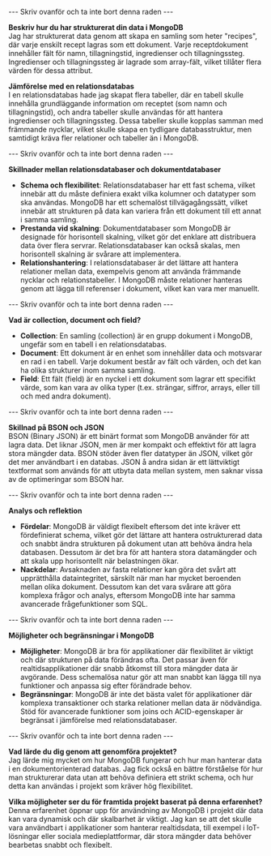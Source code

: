 --- Skriv ovanför och ta inte bort denna raden ---

**Beskriv hur du har strukturerat din data i MongoDB**  
Jag har strukturerat data genom att skapa en samling som heter "recipes", där varje enskilt recept lagras som ett dokument. Varje receptdokument innehåller fält för namn, tillagningstid, ingredienser och tillagningssteg. Ingredienser och tillagningssteg är lagrade som array-fält, vilket tillåter flera värden för dessa attribut.

**Jämförelse med en relationsdatabas**  
I en relationsdatabas hade jag skapat flera tabeller, där en tabell skulle innehålla grundläggande information om receptet (som namn och tillagningstid), och andra tabeller skulle användas för att hantera ingredienser och tillagningssteg. Dessa tabeller skulle kopplas samman med främmande nycklar, vilket skulle skapa en tydligare databasstruktur, men samtidigt kräva fler relationer och tabeller än i MongoDB.

--- Skriv ovanför och ta inte bort denna raden ---

**Skillnader mellan relationsdatabaser och dokumentdatabaser**  
- **Schema och flexibilitet**: Relationsdatabaser har ett fast schema, vilket innebär att du måste definiera exakt vilka kolumner och datatyper som ska användas. MongoDB har ett schemalöst tillvägagångssätt, vilket innebär att strukturen på data kan variera från ett dokument till ett annat i samma samling.
- **Prestanda vid skalning**: Dokumentdatabaser som MongoDB är designade för horisontell skalning, vilket gör det enklare att distribuera data över flera servrar. Relationsdatabaser kan också skalas, men horisontell skalning är svårare att implementera.
- **Relationshantering**: I relationsdatabaser är det lättare att hantera relationer mellan data, exempelvis genom att använda främmande nycklar och relationstabeller. I MongoDB måste relationer hanteras genom att lägga till referenser i dokument, vilket kan vara mer manuellt.

--- Skriv ovanför och ta inte bort denna raden ---

**Vad är collection, document och field?**  
- **Collection**: En samling (collection) är en grupp dokument i MongoDB, ungefär som en tabell i en relationsdatabas.
- **Document**: Ett dokument är en enhet som innehåller data och motsvarar en rad i en tabell. Varje dokument består av fält och värden, och det kan ha olika strukturer inom samma samling.
- **Field**: Ett fält (field) är en nyckel i ett dokument som lagrar ett specifikt värde, som kan vara av olika typer (t.ex. strängar, siffror, arrays, eller till och med andra dokument).

--- Skriv ovanför och ta inte bort denna raden ---

**Skillnad på BSON och JSON**  
BSON (Binary JSON) är ett binärt format som MongoDB använder för att lagra data. Det liknar JSON, men är mer kompakt och effektivt för att lagra stora mängder data. BSON stöder även fler datatyper än JSON, vilket gör det mer användbart i en databas. JSON å andra sidan är ett lättviktigt textformat som används för att utbyta data mellan system, men saknar vissa av de optimeringar som BSON har.

--- Skriv ovanför och ta inte bort denna raden ---

**Analys och reflektion**  
- **Fördelar**: MongoDB är väldigt flexibelt eftersom det inte kräver ett fördefinierat schema, vilket gör det lättare att hantera ostrukturerad data och snabbt ändra strukturen på dokument utan att behöva ändra hela databasen. Dessutom är det bra för att hantera stora datamängder och att skala upp horisontellt när belastningen ökar.
- **Nackdelar**: Avsaknaden av fasta relationer kan göra det svårt att upprätthålla dataintegritet, särskilt när man har mycket beroenden mellan olika dokument. Dessutom kan det vara svårare att göra komplexa frågor och analys, eftersom MongoDB inte har samma avancerade frågefunktioner som SQL.

--- Skriv ovanför och ta inte bort denna raden ---

**Möjligheter och begränsningar i MongoDB**  
- **Möjligheter**: MongoDB är bra för applikationer där flexibilitet är viktigt och där strukturen på data förändras ofta. Det passar även för realtidsapplikationer där snabb åtkomst till stora mängder data är avgörande. Dess schemalösa natur gör att man snabbt kan lägga till nya funktioner och anpassa sig efter förändrade behov.
- **Begränsningar**: MongoDB är inte det bästa valet för applikationer där komplexa transaktioner och starka relationer mellan data är nödvändiga. Stöd för avancerade funktioner som joins och ACID-egenskaper är begränsat i jämförelse med relationsdatabaser.

--- Skriv ovanför och ta inte bort denna raden ---

**Vad lärde du dig genom att genomföra projektet?**  
Jag lärde mig mycket om hur MongoDB fungerar och hur man hanterar data i en dokumentorienterad databas. Jag fick också en bättre förståelse för hur man strukturerar data utan att behöva definiera ett strikt schema, och hur detta kan användas i projekt som kräver hög flexibilitet.

**Vilka möjligheter ser du för framtida projekt baserat på denna erfarenhet?**  
Denna erfarenhet öppnar upp för användning av MongoDB i projekt där data kan vara dynamisk och där skalbarhet är viktigt. Jag kan se att det skulle vara användbart i applikationer som hanterar realtidsdata, till exempel i IoT-lösningar eller sociala medieplattformar, där stora mängder data behöver bearbetas snabbt och flexibelt.
